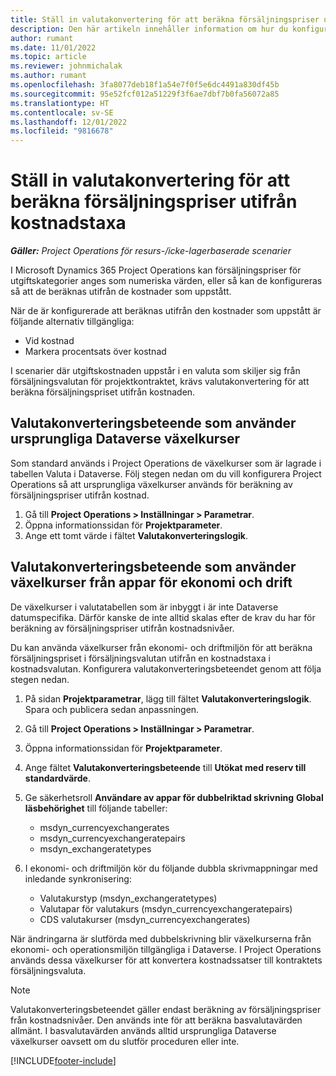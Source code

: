 ```yaml
---
title: Ställ in valutakonvertering för att beräkna försäljningspriser utifrån kostnadstaxa
description: Den här artikeln innehåller information om hur du konfigurerar valutakonverteringsbeteendet som används i Microsoft Dynamics 365 Project Operations när försäljningstransaktioner skapas från kostnadstransaktioner.
author: rumant
ms.date: 11/01/2022
ms.topic: article
ms.reviewer: johnmichalak
ms.author: rumant
ms.openlocfilehash: 3fa8077deb18f1a54e7f0f5e6dc4491a830df45b
ms.sourcegitcommit: 95e52fcf012a51229f3f6ae7dbf7b0fa56072a85
ms.translationtype: HT
ms.contentlocale: sv-SE
ms.lasthandoff: 12/01/2022
ms.locfileid: "9816678"
---
```

# <a name="set-up-currency-conversion-to-calculate-sales-prices-from-cost-rates"></a>Ställ in valutakonvertering för att beräkna försäljningspriser utifrån kostnadstaxa

_**Gäller:** Project Operations för resurs-/icke-lagerbaserade scenarier_

I Microsoft Dynamics 365 Project Operations kan försäljningspriser för utgiftskategorier anges som numeriska värden, eller så kan de konfigureras så att de beräknas utifrån de kostnader som uppstått.

När de är konfigurerade att beräknas utifrån den kostnader som uppstått är följande alternativ tillgängliga:

- Vid kostnad
- Markera procentsats över kostnad

I scenarier där utgiftskostnaden uppstår i en valuta som skiljer sig från försäljningsvalutan för projektkontraktet, krävs valutakonvertering för att beräkna försäljningspriset utifrån kostnaden.

## <a name="currency-conversion-behavior-that-uses-native-dataverse-exchange-rates"></a>Valutakonverteringsbeteende som använder ursprungliga Dataverse växelkurser

Som standard används i Project Operations de växelkurser som är lagrade i tabellen Valuta i Dataverse. Följ stegen nedan om du vill konfigurera Project Operations så att ursprungliga växelkurser används för beräkning av försäljningspriser utifrån kostnad.

1. Gå till **Project Operations \> Inställningar \> Parametrar**.
1. Öppna informationssidan för **Projektparameter**.
1. Ange ett tomt värde i fältet **Valutakonverteringslogik**.

## <a name="currency-conversion-behavior-that-uses-exchange-rates-from-finance-and-operations-apps"></a>Valutakonverteringsbeteende som använder växelkurser från appar för ekonomi och drift

De växelkurser i valutatabellen som är inbyggt i är inte Dataverse datumspecifika. Därför kanske de inte alltid skalas efter de krav du har för beräkning av försäljningspriser utifrån kostnadsnivåer.

Du kan använda växelkurser från ekonomi- och driftmiljön för att beräkna försäljningspriset i försäljningsvalutan utifrån en kostnadstaxa i kostnadsvalutan. Konfigurera valutakonverteringsbeteendet genom att följa stegen nedan.

1. På sidan **Projektparametrar**, lägg till fältet **Valutakonverteringslogik**. Spara och publicera sedan anpassningen.
1. Gå till **Project Operations \> Inställningar \> Parametrar**.
1. Öppna informationssidan för **Projektparameter**. 
1. Ange fältet **Valutakonverteringsbeteende** till **Utökat med reserv till standardvärde**.
1. Ge säkerhetsroll **Användare av appar för dubbelriktad skrivning** **Global läsbehörighet** till följande tabeller:

    - msdyn\_currencyexchangerates
    - msdyn\_currencyexchangeratepairs
    - msdyn\_exchangeratetypes

1. I ekonomi- och driftmiljön kör du följande dubbla skrivmappningar med inledande synkronisering:

    - Valutakurstyp (msdyn\_exchangeratetypes)
    - Valutapar för valutakurs (msdyn\_currencyexchangeratepairs)
    - CDS valutakurser (msdyn\_currencyexchangerates)

När ändringarna är slutförda med dubbelskrivning blir växelkurserna från ekonomi- och operationsmiljön tillgängliga i Dataverse. I Project Operations används dessa växelkurser för att konvertera kostnadssatser till kontraktets försäljningsvaluta.

> [!NOTE]
> Valutakonverteringsbeteendet gäller endast beräkning av försäljningspriser från kostnadsnivåer. Den används inte för att beräkna basvalutavärden allmänt. I basvalutavärden används alltid ursprungliga Dataverse växelkurser oavsett om du slutför proceduren eller inte.

[!INCLUDE[footer-include](../includes/footer-banner.md)]
